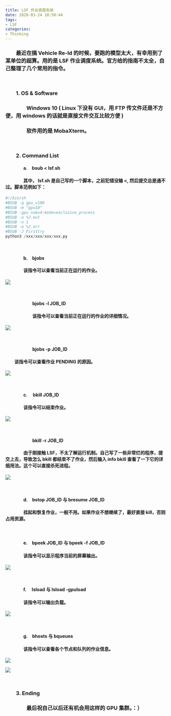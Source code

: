 ```yaml
---
title: LSF 作业调度系统
date: 2020-03-24 10:50:44
tags:
- LSF
categories:
- Thinking
---
```


### &emsp;&emsp;最近在搞 Vehicle Re-Id 的时候，要跑的模型太大，有幸用到了某单位的超算。用的是 LSF 作业调度系统。官方给的指南不太全，自己整理了几个常用的指令。

</br>

### &emsp;&emsp;1. OS & Software

### &emsp;&emsp;&emsp;&emsp;Windows 10 ( Linux 下没有 GUI，用 FTP 传文件还是不方便，用 windows 的话就是直接文件交互比较方便 )

### &emsp;&emsp;&emsp;&emsp;软件用的是 MobaXterm。

</br>

### &emsp;&emsp;2. Command List

#### &emsp;&emsp;&emsp;&emsp;a.&emsp;**bsub < lsf.sh**

#### &emsp;&emsp;&emsp;&emsp;其中， lsf.sh 是自己写的一个脚本，之前犯错没输 <, 然后提交总是通不过。脚本范例如下：

```python
#!/bin/sh              
#BSUB -q gpu_v100 
#BSUB -m "gpu10"
#BSUB -gpu num=4:mode=exclusive_process
#BSUB -o %J.out
#BSUB -n 1
#BSUB -e %J.err
#BSUB -J Firsttry      
python3 /xxx/xxx/xxx/xxx.py
```

</br>

#### &emsp;&emsp;&emsp;&emsp;b.&emsp;**bjobs**

#### &emsp;&emsp;&emsp;&emsp;该指令可以查看当前正在运行的作业。

![](/images/LSF作业调度系统/bjobs.jpg)

</br>

#### &emsp;&emsp;&emsp;&emsp;&emsp;&emsp;**bjobs -l JOB_ID**

#### &emsp;&emsp;&emsp;&emsp;&emsp;&emsp;该指令可以查看当前正在运行的作业的详细情况。

![](/images/LSF作业调度系统/bjobs-l.jpg)

</br>

#### &emsp;&emsp;&emsp;&emsp;&emsp;&emsp;**bjobs -p JOB_ID**

#### &emsp;&emsp;该指令可以查看作业 PENDING 的原因。

![](/images/LSF作业调度系统/bjobs-p.jpg)

</br>

#### &emsp;&emsp;&emsp;&emsp;c. &emsp;**bkill JOB_ID**

#### &emsp;&emsp;&emsp;&emsp;该指令可以结束作业。

![](/images/LSF作业调度系统/bkill.jpg)

</br>

#### &emsp;&emsp;&emsp;&emsp;&emsp;&emsp;**bkill -r JOB_ID**

#### &emsp;&emsp;&emsp;&emsp;由于刚接触 LSF，不太了解运行机制。自己写了一些非常烂的程序，提交上去，导致怎么 bkill 都结束不了作业，然后输入 info bkill 查看了一下它的详细用法。这个可以直接杀死进程。

![](/images/LSF作业调度系统/bkill-r.jpg)

</br>

#### &emsp;&emsp;&emsp;&emsp;d.&emsp;**bstop JOB_ID** 与 **bresume JOB_ID**

#### &emsp;&emsp;&emsp;&emsp;挂起和恢复作业，一般不用。如果作业不想继续了，最好直接 kill，否则占用资源。

</br>

#### &emsp;&emsp;&emsp;&emsp;e.&emsp;**bpeek JOB_ID** 与 **bpeek -f JOB_ID**

#### &emsp;&emsp;&emsp;&emsp;该指令可以显示程序当前的屏幕输出。

![](/images/LSF作业调度系统/bpeek.jpg)

</br>

#### &emsp;&emsp;&emsp;&emsp;f. &emsp;**lsload** 与 **lsload -gpuload**

#### &emsp;&emsp;&emsp;&emsp;该指令可以输出负载。

![](/images/LSF作业调度系统/lsload.jpg)

</br>

#### &emsp;&emsp;&emsp;&emsp;g.&emsp;**bhosts** 与 **bqueues**

#### &emsp;&emsp;&emsp;&emsp;该指令可以查看各个节点和队列的作业信息。

![](/images/LSF作业调度系统/bhosts.jpg)

![](/images/LSF作业调度系统/bqueues.jpg)

</br>

### &emsp;&emsp;3. Ending

### &emsp;&emsp;&emsp;&emsp;最后祝自己以后还有机会用这样的 GPU 集群。：）